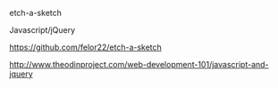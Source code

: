 etch-a-sketch

Javascript/jQuery

https://github.com/felor22/etch-a-sketch

http://www.theodinproject.com/web-development-101/javascript-and-jquery